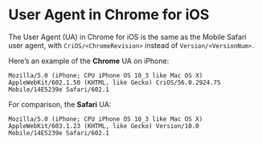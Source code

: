 # User Agent in Chrome for iOS

The User Agent (UA) in Chrome for iOS is the same as the Mobile Safari
user agent, with `CriOS/<ChromeRevision>` instead of
`Version/<VersionNum>`.

Here’s an example of the **Chrome** UA on iPhone:

```
Mozilla/5.0 (iPhone; CPU iPhone OS 10_3 like Mac OS X)
AppleWebKit/602.1.50 (KHTML, like Gecko) CriOS/56.0.2924.75
Mobile/14E5239e Safari/602.1
```

For comparison, the **Safari** UA:

```
Mozilla/5.0 (iPhone; CPU iPhone OS 10_3 like Mac OS X)
AppleWebKit/603.1.23 (KHTML, like Gecko) Version/10.0
Mobile/14E5239e Safari/602.1
```
